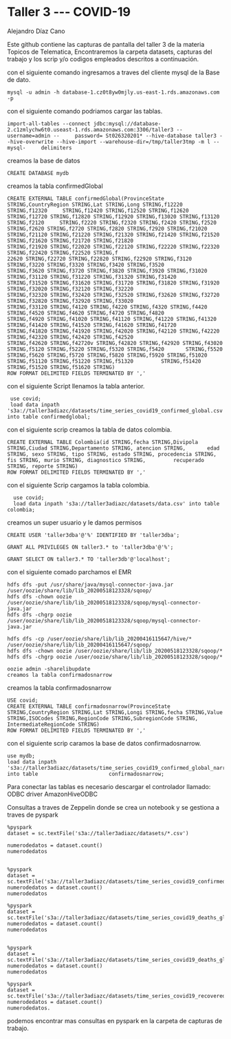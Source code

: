 # Taller 3   ---  COVID-19


Alejandro Díaz Cano

Este github contiene las capturas de pantalla del taller 3 de la materia Topicos de Telematica,
Encontraremos la carpeta datasets, capturas del trabajo y los scrip y/o codigos empleados descritos a continuación.


con el siguiente comando ingresamos a traves del cliente mysql de la Base de dato.

    mysql -u admin -h database-1.cz0t8yw0mjly.us-east-1.rds.amazonaws.com -p
    
con el siguiente comando podriamos cargar las tablas.    
    
    import-all-tables --connect jdbc:mysql://database-2.c1zmlychw6t0.useast-1.rds.amazonaws.com:3306/taller3 --username=admin --     password= St026320201* --hive-database taller3 --hive-overwrite --hive-import --warehouse-dir=/tmp/taller3tmp -m l --mysql-     delimiters


creamos la base de datos

    CREATE DATABASE mydb
  

creamos la tabla confirmedGlobal

    CREATE EXTERNAL TABLE confirmedGlobal(ProvinceState STRING,CountryRegion STRING,Lat STRING,Long STRING,f12220 STRING,f12320     STRING,f12420 STRING,f12520 STRING,f12620 STRING,f12720 STRING,f12820 STRING,f12920 STRING,f13020 STRING,f13120 STRING,f2120     STRING,f2220 STRING,f2320 STRING,f2420 STRING,f2520 STRING,f2620 STRING,f2720 STRING,f2820 STRING,f2920 STRING,f21020           STRING,f21120 STRING,f21220 STRING,f21320 STRING,f21420 STRING,f21520 STRING,f21620 STRING,f21720 STRING,f21820                 STRING,f21920 STRING,f22020 STRING,f22120 STRING,f22220 STRING,f22320 STRING,f22420 STRING,f22520 STRING,f
    22620 STRING,f22720 STRING,f22820 STRING,f22920 STRING,f3120 STRING,f3220 STRING,f3320 STRING,f3420 STRING,f3520                 STRING,f3620 STRING,f3720 STRING,f3820 STRING,f3920 STRING,f31020 STRING,f31120 STRING,f31220 STRING,f31320 STRING,f31420       STRING,f31520 STRING,f31620 STRING,f31720 STRING,f31820 STRING,f31920 STRING,f32020 STRING,f32120 STRING,f32220                 STRING,f32320 STRING,f32420 STRING,f32520 STRING,f32620 STRING,f32720 STRING,f32820 STRING,f32920 STRING,f33020                 STRING,f33120 STRING,f4120 STRING,f4220 STRING,f4320 STRING,f4420 STRING,f4520 STRING,f4620 STRING,f4720 STRING,f4820           STRING,f4920 STRING,f41020 STRING,f41120 STRING,f41220 STRING,f41320 STRING,f41420 STRING,f41520 STRING,f41620 STRING,f41720     STRING,f41820 STRING,f41920 STRING,f42020 STRING,f42120 STRING,f42220 STRING,f42320 STRING,f42420 STRING,f42520                 STRING,f42620 STRING,f42720v STRING,f42820 STRING,f42920 STRING,f43020 STRING,f5120 STRING,f5220 STRING,f5320 STRING,f5420       STRING,f5520 STRING,f5620 STRING,f5720 STRING,f5820 STRING,f5920 STRING,f51020 STRING,f51120 STRING,f51220 STRING,f51320         STRING,f51420 STRING,f51520 STRING,f51620 STRING)
    ROW FORMAT DELIMITED FIELDS TERMINATED BY ','


con el siguiente Script llenamos la tabla anterior.

     use covid;
     load data inpath 's3a://taller3adiazc/datasets/time_series_covid19_confirmed_global.csv' into table confirmedglobal;

con el siguiente scrip creamos la tabla de datos colombia.

    CREATE EXTERNAL TABLE Colombia(id STRING,fecha STRING,Divipola STRING,Ciudad STRING,Departamento STRING, atencion STRING,       edad STRING, sexo STRING, tipo STRING, estado STRING, procedencia STRING, fis STRING, murio STRING, diagnostico STRING,         recuperado STRING, reporte STRING)
    ROW FORMAT DELIMITED FIELDS TERMINATED BY ','

con el siguiente Scrip cargamos la tabla colombia.
      
      use covid;
      load data inpath 's3a://taller3adiazc/datasets/data.csv' into table colombia;
      
      
creamos un super usuario y le damos permisos

    CREATE USER 'taller3dba'@'%' IDENTIFIED BY 'taller3dba';

    GRANT ALL PRIVILEGES ON taller3.* to 'taller3dba'@'%';
    
    GRANT SELECT ON taller3.* TO 'taller3db'@'localhost';
    
    
con el siguiente comado parchamos el EMR


    
    hdfs dfs -put /usr/share/java/mysql-connector-java.jar /user/oozie/share/lib/lib_20200518123328/sqoop/
    hdfs dfs -chown oozie /user/oozie/share/lib/lib_20200518123328/sqoop/mysql-connector-java.jar
    hdfs dfs -chgrp oozie /user/oozie/share/lib/lib_20200518123328/sqoop/mysql-connector-java.jar

    hdfs dfs -cp /user/oozie/share/lib/lib_20200416115647/hive/* /user/oozie/share/lib/lib_20200416115647/sqoop/
    hdfs dfs -chown oozie /user/oozie/share/lib/lib_20200518123328/sqoop/*
    hdfs dfs -chgrp oozie /user/oozie/share/lib/lib_20200518123328/sqoop/*

    oozie admin -sharelibupdate
    creamos la tabla confirmadosnarrow
    
    

  
creamos la tabla confirmadosnarrow    
    
    USE covid;
    CREATE EXTERNAL TABLE confirmadosnarrow(ProvinceState STRING,CountryRegion STRING,Lat STRING,Longi STRING,fecha STRING,Value      STRING,ISOCodes STRING,RegionCode STRING,SubregionCode STRING,
    IntermediateRegionCode STRING)
    ROW FORMAT DELIMITED FIELDS TERMINATED BY ','


con el siguiente scrip caramos la base de datos confirmadosnarrow.

    use mydb;
    load data inpath 's3a://taller3adiazc/datasets/time_series_covid19_confirmed_global_narrow.csv' into table                       confirmadosnarrow;
    
    
    
Para conectar las tablas es necesario descargar el controlador llamado: ODBC driver AmazonHiveODBC





Consultas a traves de Zeppelin donde se crea un notebook
y se gestiona a traves de pyspark


    %pyspark
    dataset = sc.textFile('s3a://taller3adiazc/datasets/*.csv')

    numerodedatos = dataset.count()
    numerodedatos
    
    
    %pyspark
    dataset = sc.textFile('s3a://taller3adiazc/datasets/time_series_covid19_confirmed_global_iso3_regions.csv')
    numerodedatos = dataset.count()
    numerodedatos

    %pyspark
    dataset = sc.textFile('s3a://taller3adiazc/datasets/time_series_covid19_deaths_global.csv')
    numerodedatos = dataset.count()
    numerodedatos


    %pyspark
    dataset = sc.textFile('s3a://taller3adiazc/datasets/time_series_covid19_deaths_global_iso3_regions.csv')
    numerodedatos = dataset.count()
    numerodedatos

    %pyspark
    dataset = sc.textFile('s3a://taller3adiazc/datasets/time_series_covid19_recovered_global.csv')
    numerodedatos = dataset.count()
    numerodedatos.
    
podemos encontrar mas consultas en pyspark en la carpeta de capturas de trabajo.
